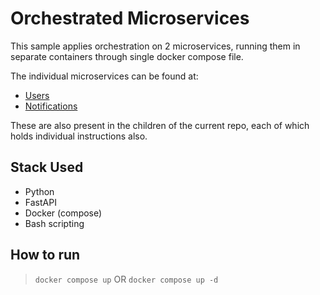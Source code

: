 # Orchestrated Microservices

This sample applies orchestration on 2 microservices, running them in separate containers through single docker compose file.

The individual microservices can be found at:

- [Users](https://github.com/Irfan-Ahmad-byte/microservice_users.git)
- [Notifications](https://github.com/Irfan-Ahmad-byte/microservice_notifications.git)

These are also present in the children of the current repo, each of which holds individual instructions also.

## Stack Used

- Python
- FastAPI
- Docker (compose)
- Bash scripting

## How to run

> `docker compose up` OR `docker compose up -d`